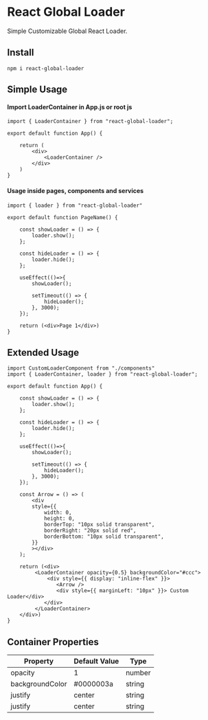 # React Global Loader

Simple Customizable Global React Loader.

## Install

`npm i react-global-loader`

## Simple Usage

#### Import LoaderContainer in App.js or root js

    import { LoaderContainer } from "react-global-loader";

    export default function App() {

    	return (
            <div>
    		    <LoaderContainer />
    	    </div>
        )
    }

#### Usage inside pages, components and services

    import { loader } from "react-global-loader"

    export default function PageName() {

        const showLoader = () => {
            loader.show();
        };

        const hideLoader = () => {
            loader.hide();
        };

        useEffect(()=>{
            showLoader();

            setTimeout(() => {
                hideLoader();
            }, 3000);
        });

        return (<div>Page 1</div>)
    }

## Extended Usage

    import CustomLoaderComponent from "./components"
    import { LoaderContainer, loader } from "react-global-loader";

    export default function App() {

        const showLoader = () => {
            loader.show();
        };

        const hideLoader = () => {
            loader.hide();
        };

        useEffect(()=>{
            showLoader();

            setTimeout(() => {
                hideLoader();
            }, 3000);
        });

        const Arrow = () => (
            <div
            style={{
                width: 0,
                height: 0,
                borderTop: "10px solid transparent",
                borderRight: "20px solid red",
                borderBottom: "10px solid transparent",
            }}
            ></div>
        );

    	return (<div>
    		 <LoaderContainer opacity={0.5} backgroundColor="#ccc">
                 <div style={{ display: "inline-flex" }}>
                    <Arrow />
                    <div style={{ marginLeft: "10px" }}> Custom Loader</div>
                </div>
             </LoaderContainer>
    	</div>)
    }

## Container Properties

| Property        | Default Value | Type   |
| --------------- | ------------- | ------ |
| opacity         | 1             | number |
| backgroundColor | #0000003a     | string |
| justify         | center        | string |
| justify         | center        | string |
